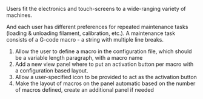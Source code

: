 Users fit the electronics and touch-screens to a wide-ranging variety of machines.

And each user has different preferences for repeated maintenance tasks (loading & unloading filament, calibration, etc.).
A maintenance task consists of a G-code macro - a string with multiple line breaks.
1. Allow the user to define a macro in the configuration file, which should be a variable length paragraph, with a macro name
2. Add a new view panel where to put an activation button per macro with a configuration based layout.
3. Allow a user-specified icon to be provided to act as the activation button
4. Make the layout of macros on the panel automatic based on the number of macros defined, create an additional panel if needed
